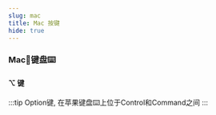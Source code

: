```yaml
---
slug: mac
title: Mac 按键
hide: true
---
```


### Mac🍎键盘⌨️

#### ⌥ 键

:::tip
Option键, 在苹果键盘⌨️上位于Control和Command之间
:::